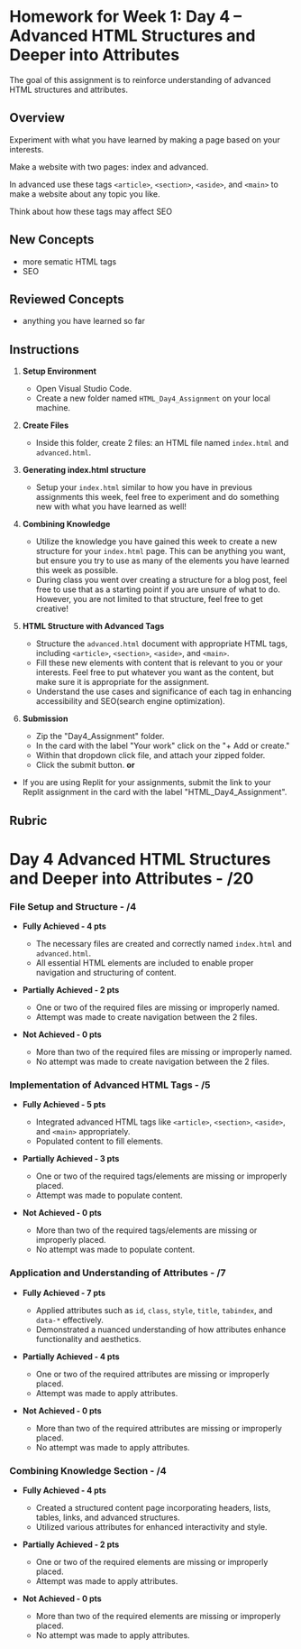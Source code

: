 # Homework for Week 1: Day 4 – Advanced HTML Structures and Deeper into Attributes

The goal of this assignment is to reinforce understanding of advanced HTML structures and attributes.

## Overview

Experiment with what you have learned by making a page based on your interests.

Make a website with two pages: index and advanced.

In advanced use these tags `<article>`, `<section>`, `<aside>`, and `<main>` to make a website about any topic you like.

Think about how these tags may affect SEO

## New Concepts

* more sematic HTML tags
* SEO

## Reviewed Concepts

* anything you have learned so far

## Instructions

1. **Setup Environment**

    - Open Visual Studio Code.
    - Create a new folder named `HTML_Day4_Assignment` on your local machine.

2. **Create Files**

   - Inside this folder, create 2 files: an HTML file named `index.html` and `advanced.html`.

3. **Generating index.html structure**

   - Setup your `index.html` similar to how you have in previous assignments this week, feel free to experiment and do something new with what you have learned as well!

4. **Combining Knowledge**

   - Utilize the knowledge you have gained this week to create a new structure for your `index.html` page. This can be anything you want, but ensure you try to use as many of the elements you have learned this week as possible.
   - During class you went over creating a structure for a blog post, feel free to use that as a starting point if you are unsure of what to do. However, you are not limited to that structure, feel free to get creative!

5. **HTML Structure with Advanced Tags**

   - Structure the `advanced.html` document with appropriate HTML tags, including `<article>`, `<section>`, `<aside>`, and `<main>`.
   - Fill these new elements with content that is relevant to you or your interests. Feel free to put whatever you want as the content, but make sure it is appropriate for the assignment.
   - Understand the use cases and significance of each tag in enhancing accessibility and SEO(search engine optimization).

6. **Submission**
   - Zip the "Day4_Assignment" folder.
   - In the card with the label "Your work" click on the "+ Add or create."
   - Within that dropdown click file, and attach your zipped folder.
   - Click the submit button.
    **or**  
  - If you are using Replit for your assignments, submit the link to your Replit assignment in the card with the label "HTML_Day4_Assignment".

## Rubric

# Day 4 Advanced HTML Structures and Deeper into Attributes - /20

### File Setup and Structure - /4

- **Fully Achieved - 4 pts**

  - The necessary files are created and correctly named `index.html` and `advanced.html`.
  - All essential HTML elements are included to enable proper navigation and structuring of content.

- **Partially Achieved - 2 pts**

  - One or two of the required files are missing or improperly named.
  - Attempt was made to create navigation between the 2 files.

- **Not Achieved - 0 pts**
  - More than two of the required files are missing or improperly named.
  - No attempt was made to create navigation between the 2 files.

### Implementation of Advanced HTML Tags - /5

- **Fully Achieved - 5 pts**

  - Integrated advanced HTML tags like `<article>`, `<section>`, `<aside>`, and `<main>` appropriately.
  - Populated content to fill elements.

- **Partially Achieved - 3 pts**

  - One or two of the required tags/elements are missing or improperly placed.
  - Attempt was made to populate content.

- **Not Achieved - 0 pts**
  - More than two of the required tags/elements are missing or improperly placed.
  - No attempt was made to populate content.

### Application and Understanding of Attributes - /7

- **Fully Achieved - 7 pts**

  - Applied attributes such as `id`, `class`, `style`, `title`, `tabindex`, and `data-*` effectively.
  - Demonstrated a nuanced understanding of how attributes enhance functionality and aesthetics.

- **Partially Achieved - 4 pts**

  - One or two of the required attributes are missing or improperly placed.
  - Attempt was made to apply attributes.

- **Not Achieved - 0 pts**
  - More than two of the required attributes are missing or improperly placed.
  - No attempt was made to apply attributes.

### Combining Knowledge Section - /4

- **Fully Achieved - 4 pts**

  - Created a structured content page incorporating headers, lists, tables, links, and advanced structures.
  - Utilized various attributes for enhanced interactivity and style.

- **Partially Achieved - 2 pts**

  - One or two of the required elements are missing or improperly placed.
  - Attempt was made to apply attributes.

- **Not Achieved - 0 pts**
  - More than two of the required elements are missing or improperly placed.
  - No attempt was made to apply attributes.
